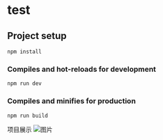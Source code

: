 # test

## Project setup
```
npm install
```

### Compiles and hot-reloads for development
```
npm run dev
```

### Compiles and minifies for production
```
npm run build
```

项目展示
![图片](https://user-images.githubusercontent.com/80147607/178672323-fb291ab2-4ebe-4a56-a202-7f918ae4d1b2.png)

